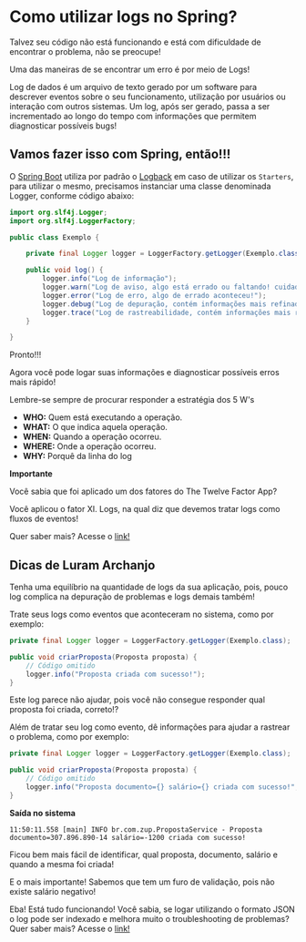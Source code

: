 # Como utilizar logs no Spring?

Talvez seu código não está funcionando e está com dificuldade de encontrar o problema, não se preocupe!

Uma das maneiras de se encontrar um erro é por meio de Logs!

Log de dados é um arquivo de texto gerado por um software para descrever eventos sobre o seu funcionamento, 
utilização por usuários ou interação com outros sistemas. Um log, após ser gerado, passa a ser incrementado ao 
longo do tempo com informações que permitem diagnosticar possíveis bugs!

## Vamos fazer isso com Spring, então!!!

O [Spring Boot](https://docs.spring.io/spring-boot/docs/current/reference/html/spring-boot-features.html#boot-features-logging) 
utiliza por padrão o [Logback](http://logback.qos.ch/) em caso de utilizar os `Starters`, para utilizar o mesmo, 
precisamos instanciar uma classe denominada Logger, conforme código abaixo:

```java
import org.slf4j.Logger;
import org.slf4j.LoggerFactory;

public class Exemplo {

    private final Logger logger = LoggerFactory.getLogger(Exemplo.class);

    public void log() {
        logger.info("Log de informação");
        logger.warn("Log de aviso, algo está errado ou faltando! cuidado!");
        logger.error("Log de erro, algo de errado aconteceu!");
        logger.debug("Log de depuração, contém informações mais refinadas, que são mais úteis para depurar um aplicativo");
        logger.trace("Log de rastreabilidade, contém informações mais refinadas do que o DEBUG");
    }

}
```

Pronto!!!

Agora você pode logar suas informações e diagnosticar possíveis erros mais rápido!

Lembre-se sempre de procurar responder a estratégia dos 5 W's
                    
- **WHO:** Quem está executando a operação.
- **WHAT:** O que indica aquela operação.
- **WHEN:** Quando a operação ocorreu.
- **WHERE:** Onde a operação ocorreu.
- **WHY:** Porquê da linha do log

**Importante**

Você sabia que foi aplicado um dos fatores do The Twelve Factor App?

Você aplicou o fator XI. Logs, na qual diz que devemos tratar logs como fluxos de eventos!

Quer saber mais? Acesse o [link!](../informacao_procedural/twelve-factor-logs.md)

## Dicas de Luram Archanjo

Tenha uma equilíbrio na quantidade de logs da sua aplicação, pois, pouco log complica na depuração de problemas e logs 
demais também!

Trate seus logs como eventos que aconteceram no sistema, como por exemplo:

```java
private final Logger logger = LoggerFactory.getLogger(Exemplo.class);

public void criarProposta(Proposta proposta) {
    // Código omitido
    logger.info("Proposta criada com sucesso!");
}
```

Este log parece não ajudar, pois você não consegue responder qual proposta foi criada, correto!?

Além de tratar seu log como evento, dê informações para ajudar a rastrear o problema, como por exemplo:

```java
private final Logger logger = LoggerFactory.getLogger(Exemplo.class);

public void criarProposta(Proposta proposta) {
    // Código omitido
    logger.info("Proposta documento={} salário={} criada com sucesso!", proposta.getDocumento(), proposta.getSalario());
}
```

**Saída no sistema**

```
11:50:11.558 [main] INFO br.com.zup.PropostaService - Proposta documento=307.896.890-14 salário=-1200 criada com sucesso!
```

Ficou bem mais fácil de identificar, qual proposta, documento, salário e quando a mesma foi criada!

E o mais importante! Sabemos que tem um furo de validação, pois não existe salário negativo!

Eba! Está tudo funcionando! Você sabia, se logar utilizando o formato JSON o log pode ser indexado e melhora muito o 
troubleshooting de problemas? Quer saber mais? Acesse o [link!](../informacao_suporte/spring-logging-json.md)

